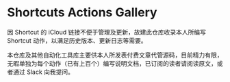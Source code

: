 # Shortcuts Actions Gallery

因 Shortcut 的 iCloud 链接不便于管理及更新，故建此仓库收录本人所编写 Shortcut 动作，以满足历史版本、更新日志等需要。

本仓库及其他自动化工具库主要供本人所发表付费文章代管源码，目前精力有限，无暇单独为每个动作（已有上百个）编写说明文档，已订阅的读者请阅读原文，或者通过 Slack 向我提问。